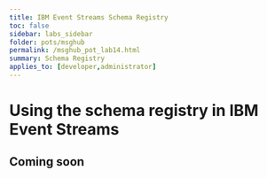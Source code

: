```yaml
---
title: IBM Event Streams Schema Registry
toc: false
sidebar: labs_sidebar
folder: pots/msghub
permalink: /msghub_pot_lab14.html
summary: Schema Registry
applies_to: [developer,administrator]
---
```


# Using the schema registry in IBM Event Streams

## Coming soon
